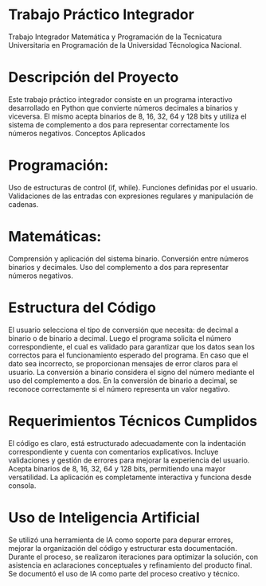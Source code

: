 # Trabajo Práctico Integrador
Trabajo Integrador Matemática y Programación de la Tecnicatura Universitaria en Programación de la Universidad Técnologica Nacional.
# Descripción del Proyecto
Este trabajo práctico integrador consiste en un programa interactivo desarrollado en Python que convierte números decimales a binarios y viceversa. El mismo acepta binarios de 8, 16, 32, 64 y 128 bits y utiliza el sistema de complemento a dos para representar correctamente los números negativos.
Conceptos Aplicados
# Programación: 
Uso de estructuras de control (if, while).
Funciones definidas por el usuario.
Validaciones de las entradas con expresiones regulares y manipulación de cadenas.

# Matemáticas: 
Comprensión y aplicación del sistema binario.
Conversión entre números binarios y decimales.
Uso del complemento a dos para representar números negativos.

# Estructura del Código
El usuario selecciona el tipo de conversión que necesita: de decimal a binario o de binario a decimal. Luego el programa solicita el número correspondiente, el cual es validado para garantizar que los datos sean los correctos para el funcionamiento esperado del programa. En caso que el dato sea incorrecto, se proporcionan mensajes de error claros para el usuario.
La conversión a binario considera el signo del número mediante el uso del complemento a dos.
En la conversión de binario a decimal, se reconoce correctamente si el número representa un valor negativo.
# Requerimientos Técnicos Cumplidos
El código es claro, está estructurado adecuadamente con la indentación correspondiente y cuenta con comentarios explicativos.
Incluye validaciones y gestión de errores para mejorar la experiencia del usuario.
Acepta binarios de 8, 16, 32, 64 y 128 bits, permitiendo una mayor versatilidad.
La aplicación es completamente interactiva y funciona desde consola.
# Uso de Inteligencia Artificial
Se utilizó una herramienta de IA como soporte para depurar errores, mejorar la organización del código y estructurar esta documentación.
Durante el proceso, se realizaron iteraciones para optimizar la solución, con asistencia en aclaraciones conceptuales y refinamiento del producto final.
Se documentó el uso de IA como parte del proceso creativo y técnico.
